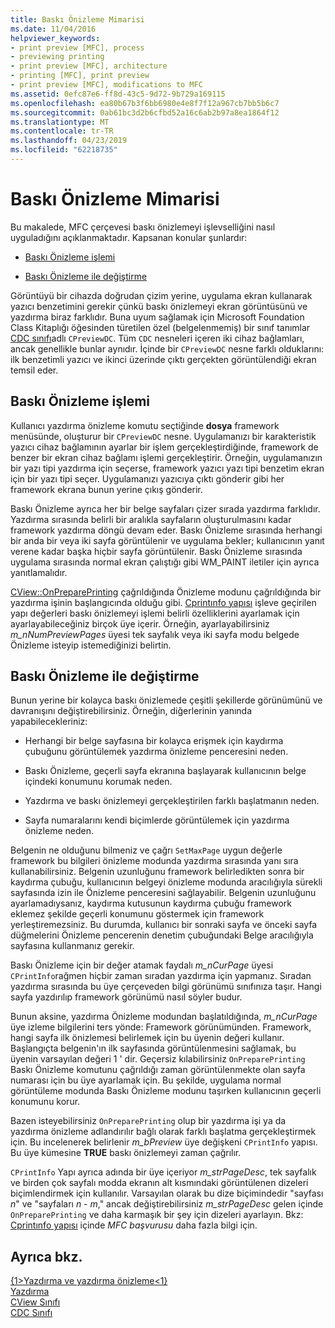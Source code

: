 ```yaml
---
title: Baskı Önizleme Mimarisi
ms.date: 11/04/2016
helpviewer_keywords:
- print preview [MFC], process
- previewing printing
- print preview [MFC], architecture
- printing [MFC], print preview
- print preview [MFC], modifications to MFC
ms.assetid: 0efc87e6-ff8d-43c5-9d72-9b729a169115
ms.openlocfilehash: ea80b67b3f6bb6980e4e8f7f12a967cb7bb5b6c7
ms.sourcegitcommit: 0ab61bc3d2b6cfbd52a16c6ab2b97a8ea1864f12
ms.translationtype: MT
ms.contentlocale: tr-TR
ms.lasthandoff: 04/23/2019
ms.locfileid: "62218735"
---
```

# <a name="print-preview-architecture"></a>Baskı Önizleme Mimarisi

Bu makalede, MFC çerçevesi baskı önizlemeyi işlevselliğini nasıl uyguladığını açıklanmaktadır. Kapsanan konular şunlardır:

- [Baskı Önizleme işlemi](#_core_the_print_preview_process)

- [Baskı Önizleme ile değiştirme](#_core_modifying_print_preview)

Görüntüyü bir cihazda doğrudan çizim yerine, uygulama ekran kullanarak yazıcı benzetimini gerekir çünkü baskı önizlemeyi ekran görüntüsünü ve yazdırma biraz farklıdır. Buna uyum sağlamak için Microsoft Foundation Class Kitaplığı öğesinden türetilen özel (belgelenmemiş) bir sınıf tanımlar [CDC sınıfı](../mfc/reference/cdc-class.md)adlı `CPreviewDC`. Tüm `CDC` nesneleri içeren iki cihaz bağlamları, ancak genellikle bunlar aynıdır. İçinde bir `CPreviewDC` nesne farklı olduklarını: ilk benzetimli yazıcı ve ikinci üzerinde çıktı gerçekten görüntülendiği ekran temsil eder.

##  <a name="_core_the_print_preview_process"></a> Baskı Önizleme işlemi

Kullanıcı yazdırma önizleme komutu seçtiğinde **dosya** framework menüsünde, oluşturur bir `CPreviewDC` nesne. Uygulamanızı bir karakteristik yazıcı cihaz bağlamının ayarlar bir işlem gerçekleştirdiğinde, framework de benzer bir ekran cihaz bağlamı işlemi gerçekleştirir. Örneğin, uygulamanızın bir yazı tipi yazdırma için seçerse, framework yazıcı yazı tipi benzetim ekran için bir yazı tipi seçer. Uygulamanızı yazıcıya çıktı gönderir gibi her framework ekrana bunun yerine çıkış gönderir.

Baskı Önizleme ayrıca her bir belge sayfaları çizer sırada yazdırma farklıdır. Yazdırma sırasında belirli bir aralıkla sayfaların oluşturulmasını kadar framework yazdırma döngü devam eder. Baskı Önizleme sırasında herhangi bir anda bir veya iki sayfa görüntülenir ve uygulama bekler; kullanıcının yanıt verene kadar başka hiçbir sayfa görüntülenir. Baskı Önizleme sırasında uygulama sırasında normal ekran çalıştığı gibi WM_PAINT iletiler için ayrıca yanıtlamalıdır.

[CView::OnPreparePrinting](../mfc/reference/cview-class.md#onprepareprinting) çağrıldığında Önizleme modunu çağrıldığında bir yazdırma işinin başlangıcında olduğu gibi. [Cprintınfo yapısı](../mfc/reference/cprintinfo-structure.md) işleve geçirilen yapı değerleri baskı önizlemeyi işlemi belirli özelliklerini ayarlamak için ayarlayabileceğiniz birçok üye içerir. Örneğin, ayarlayabilirsiniz *m_nNumPreviewPages* üyesi tek sayfalık veya iki sayfa modu belgede Önizleme isteyip istemediğinizi belirtin.

##  <a name="_core_modifying_print_preview"></a> Baskı Önizleme ile değiştirme

Bunun yerine bir kolayca baskı önizlemede çeşitli şekillerde görünümünü ve davranışını değiştirebilirsiniz. Örneğin, diğerlerinin yanında yapabilecekleriniz:

- Herhangi bir belge sayfasına bir kolayca erişmek için kaydırma çubuğunu görüntülemek yazdırma önizleme penceresini neden.

- Baskı Önizleme, geçerli sayfa ekranına başlayarak kullanıcının belge içindeki konumunu korumak neden.

- Yazdırma ve baskı önizlemeyi gerçekleştirilen farklı başlatmanın neden.

- Sayfa numaralarını kendi biçimlerde görüntülemek için yazdırma önizleme neden.

Belgenin ne olduğunu bilmeniz ve çağrı `SetMaxPage` uygun değerle framework bu bilgileri önizleme modunda yazdırma sırasında yanı sıra kullanabilirsiniz. Belgenin uzunluğunu framework belirledikten sonra bir kaydırma çubuğu, kullanıcının belgeyi önizleme modunda aracılığıyla sürekli sayfasında izin ile Önizleme penceresini sağlayabilir. Belgenin uzunluğunu ayarlamadıysanız, kaydırma kutusunun kaydırma çubuğu framework eklemez şekilde geçerli konumunu göstermek için framework yerleştiremezsiniz. Bu durumda, kullanıcı bir sonraki sayfa ve önceki sayfa düğmelerini Önizleme pencerenin denetim çubuğundaki Belge aracılığıyla sayfasına kullanmanız gerekir.

Baskı Önizleme için bir değer atamak faydalı *m_nCurPage* üyesi `CPrintInfo`rağmen hiçbir zaman sıradan yazdırma için yapmanız. Sıradan yazdırma sırasında bu üye çerçeveden bilgi görünümü sınıfınıza taşır. Hangi sayfa yazdırılıp framework görünümü nasıl söyler budur.

Bunun aksine, yazdırma Önizleme modundan başlatıldığında, *m_nCurPage* üye izleme bilgilerini ters yönde: Framework görünümünden. Framework, hangi sayfa ilk önizlemesi belirlemek için bu üyenin değeri kullanır. Başlangıçta belgenin'ın ilk sayfasında görüntülenmesini sağlamak, bu üyenin varsayılan değeri 1 ' dir. Geçersiz kılabilirsiniz `OnPreparePrinting` Baskı Önizleme komutunu çağrıldığı zaman görüntülenmekte olan sayfa numarası için bu üye ayarlamak için. Bu şekilde, uygulama normal görüntüleme modunda Baskı Önizleme modunu taşırken kullanıcının geçerli konumunu korur.

Bazen isteyebilirsiniz `OnPreparePrinting` olup bir yazdırma işi ya da yazdırma önizleme adlandırılır bağlı olarak farklı başlatma gerçekleştirmek için. Bu incelenerek belirlenir *m_bPreview* üye değişkeni `CPrintInfo` yapısı. Bu üye kümesine **TRUE** baskı önizlemeyi zaman çağrılır.

`CPrintInfo` Yapı ayrıca adında bir üye içeriyor *m_strPageDesc*, tek sayfalık ve birden çok sayfalı modda ekranın alt kısmındaki görüntülenen dizeleri biçimlendirmek için kullanılır. Varsayılan olarak bu dize biçimindedir "sayfası *n*" ve "sayfaları *n* - *m*," ancak değiştirebilirsiniz *m_strPageDesc* gelen içinde `OnPreparePrinting` ve daha karmaşık bir şey için dizeleri ayarlayın. Bkz: [Cprintınfo yapısı](../mfc/reference/cprintinfo-structure.md) içinde *MFC başvurusu* daha fazla bilgi için.

## <a name="see-also"></a>Ayrıca bkz.

[{1&gt;Yazdırma ve yazdırma önizleme&lt;1}](../mfc/printing-and-print-preview.md)<br/>
[Yazdırma](../mfc/printing.md)<br/>
[CView Sınıfı](../mfc/reference/cview-class.md)<br/>
[CDC Sınıfı](../mfc/reference/cdc-class.md)
